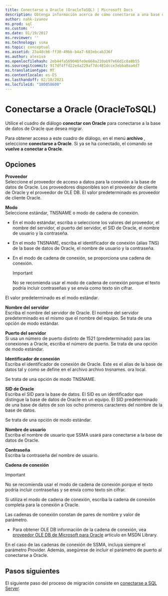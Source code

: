 ```yaml
---
title: Conectarse a Oracle (OracleToSQL) | Microsoft Docs
description: Obtenga información acerca de cómo conectarse a una base de datos de Oracle para comenzar la migración mediante SSMA para Oracle. Utilice el cuadro de diálogo conectar con Oracle.
author: nahk-ivanov
ms.prod: sql
ms.custom: ''
ms.date: 01/19/2017
ms.reviewer: ''
ms.technology: ssma
ms.topic: conceptual
ms.assetid: 23a48cb6-ff30-49bb-b4a7-603ebcab336f
ms.author: alexiva
ms.openlocfilehash: 2eb44fa569048fe9e668a210ab97e66d1c8a8b55
ms.sourcegitcommit: 917df4ffd22e4a229af7dc481dcce3ebba0aa4d7
ms.translationtype: MT
ms.contentlocale: es-ES
ms.lasthandoff: 02/10/2021
ms.locfileid: "100058600"
---
```

# <a name="connect-to-oracle-oracletosql"></a>Conectarse a Oracle (OracleToSQL)

Utilice el cuadro de diálogo **conectar con Oracle** para conectarse a la base de datos de Oracle que desea migrar.

Para obtener acceso a este cuadro de diálogo, en el menú **archivo** , seleccione **conectarse a Oracle**. Si ya se ha conectado, el comando se **vuelve a conectar a Oracle**.

## <a name="options"></a>Opciones

**Proveedor**  
Seleccione el proveedor de acceso a datos para la conexión a la base de datos de Oracle. Los proveedores disponibles son el proveedor de cliente de Oracle y el proveedor de OLE DB. El valor predeterminado es proveedor de cliente Oracle.

**Modo**  
Seleccione estándar, TNSNAME o modo de cadena de conexión.

- En el modo estándar, escriba o seleccione los valores del proveedor, el nombre del servidor, el puerto del servidor, el SID de Oracle, el nombre de usuario y la contraseña.
- En el modo TNSNAME, escriba el identificador de conexión (alias TNS) de la base de datos de Oracle, el nombre de usuario y la contraseña.
- En el modo de cadena de conexión, se proporciona una cadena de conexión.

  > [!IMPORTANT]
  > No se recomienda usar el modo de cadena de conexión porque el texto podría incluir contraseñas y se envía como texto sin cifrar.

El valor predeterminado es el modo estándar.

**Nombre del servidor**  
Escriba el nombre del servidor de Oracle. El nombre del servidor predeterminado es el mismo que el nombre del equipo. Se trata de una opción de modo estándar.

**Puerto del servidor**  
Si usa un número de puerto distinto de 1521 (predeterminado) para las conexiones a Oracle, escriba el número de puerto. Se trata de una opción de modo estándar.

**Identificador de conexión**  
Escriba el identificador de conexión de Oracle. Este es el alias de la base de datos tal y como se define en el archivo archivo tnsnames. ora local.

Se trata de una opción de modo TNSNAME.

**SID de Oracle**  
Escriba el SID para la base de datos. El SID es un identificador que distingue la base de datos de Oracle en un equipo. El SID predeterminado de una base de datos de son los ocho primeros caracteres del nombre de la base de datos.

Se trata de una opción de modo estándar.

**Nombre de usuario**  
Escriba el nombre de usuario que SSMA usará para conectarse a la base de datos de Oracle.

**Contraseña**  
Escriba la contraseña del nombre de usuario.

**Cadena de conexión**  
> [!IMPORTANT]
> No se recomienda usar el modo de cadena de conexión porque el texto podría incluir contraseñas y se envía como texto sin cifrar.

Si utiliza el modo de cadena de conexión, escriba la cadena de conexión completa para la conexión a Oracle.

Las cadenas de conexión constan de pares de nombre y valor de parámetro.

- Para obtener OLE DB información de la cadena de conexión, vea [proveedor OLE DB de Microsoft para Oracle](../../ado/guide/appendixes/microsoft-ole-db-provider-for-oracle.md) artículo en MSDN Library.

En el caso de las cadenas de conexión de SSMA, incluya siempre el parámetro Provider. Además, asegúrese de incluir el parámetro de puerto al conectarse a Oracle.

## <a name="next-steps"></a>Pasos siguientes

El siguiente paso del proceso de migración consiste en [conectarse a SQL Server](connect-to-sql-server-oracletosql.md).